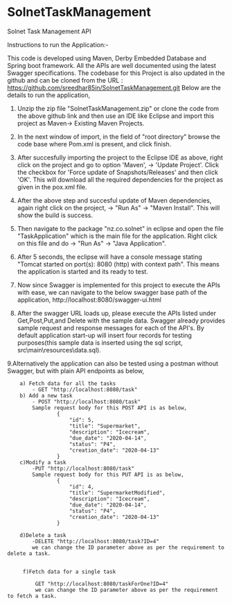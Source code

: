 # SolnetTaskManagement
Solnet Task Management API

Instructions to run the Application:-

This code is developed using Maven, Derby Embedded Database and Spring boot framework. All the APIs are well documented using the latest Swagger specifications.
The codebase for this Project is also updated in the github and can be cloned from the URL : https://github.com/sreedhar85in/SolnetTaskManagement.git
Below are the details to run the application,

1. Unzip the zip file "SolnetTaskManagement.zip" or clone the code from the above github link and then use an IDE like Eclipse and import this project as Maven->  Existing Maven Projects.
2. In the next window of import, in the field of "root directory" browse the code base where Pom.xml is present, and click finish.
3. After succesfully importing the project to the Eclipse IDE as above, right click on the project and go to option 'Maven', -> 'Update Project'. Click the checkbox for 'Force update of Snapshots/Releases' and then click 'OK'. This will download all the required dependencies for the project as given in the pox.xml file.
4. After the above step and succesful update of Maven dependencies, again right click on the project, -> "Run As" -> "Maven Install". This will show the build is success.
5. Then navigate to the package "nz.co.solnet" in eclipse and open the file "TaskApplication" which is the main file for the application. Right click on this file and do -> "Run As" -> "Java Application".
6. After 5 seconds, the eclipse will have a console message stating "Tomcat started on port(s): 8080 (http) with context path". This means the application is started and its ready to test.
7. Now since Swagger is implemented for this project to execute the APIs with ease, we can navigate to the below swagger base path of the application,
	http://localhost:8080/swagger-ui.html
	
8. After the swagger URL loads up, please execute the APIs listed under Get,Post,Put,and Delete with the sample data. Swagger already provides sample request and response messages for each of the API's. By default application start-up will insert four records for testing purposes(this sample data is inserted using the sql script, src\main\resources\data.sql).	
	
9.Alternatively the application can also be tested using a postman without Swagger, but with plain API endpoints as below,
		
		a) Fetch data for all the tasks
			- GET "http://localhost:8080/task"
		b) Add a new task
			- POST "http://localhost:8080/task"
			Sample request body for this POST API is as below,
					{
						"id": 5,
						"title": "Supermarket",
						"description": "Icecream",
						"due_date": "2020-04-14",
						"status": "P4",
						"creation_date": "2020-04-13"
					}
		c)Modify a task
			-PUT "http://localhost:8080/task"
			Sample request body for this PUT API is as below,
					{
						"id": 4,
						"title": "SupermarketModified",
						"description": "Icecream",
						"due_date": "2020-04-14",
						"status": "P4",
						"creation_date": "2020-04-13"
					}
		  
		d)Delete a task
			-DELETE "http://localhost:8080/task?ID=4"
			we can change the ID parameter above as per the requirement to delete a task.
			
			
		 f)Fetch data for a single task
		 
			 GET "http://localhost:8080/taskForOne?ID=4"
			 we can change the ID parameter above as per the requirement to fetch a task.
